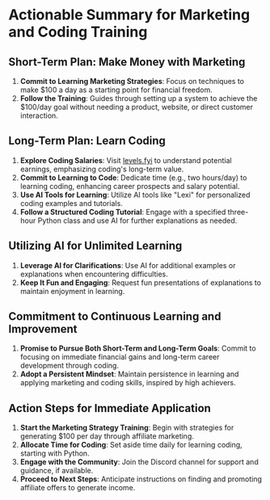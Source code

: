 # Actionable Summary for Marketing and Coding Training

## **Short-Term Plan: Make Money with Marketing**

1. **Commit to Learning Marketing Strategies**: Focus on techniques to make $100 a day as a starting point for financial freedom.
2. **Follow the Training**: Guides through setting up a system to achieve the $100/day goal without needing a product, website, or direct customer interaction.

## **Long-Term Plan: Learn Coding**

1. **Explore Coding Salaries**: Visit [levels.fyi](https://www.levels.fyi) to understand potential earnings, emphasizing coding's long-term value.
2. **Commit to Learning to Code**: Dedicate time (e.g., two hours/day) to learning coding, enhancing career prospects and salary potential.
3. **Use AI Tools for Learning**: Utilize AI tools like "Lexi" for personalized coding examples and tutorials.
4. **Follow a Structured Coding Tutorial**: Engage with a specified three-hour Python class and use AI for further explanations as needed.

## **Utilizing AI for Unlimited Learning**

1. **Leverage AI for Clarifications**: Use AI for additional examples or explanations when encountering difficulties.
2. **Keep It Fun and Engaging**: Request fun presentations of explanations to maintain enjoyment in learning.

## **Commitment to Continuous Learning and Improvement**

1. **Promise to Pursue Both Short-Term and Long-Term Goals**: Commit to focusing on immediate financial gains and long-term career development through coding.
2. **Adopt a Persistent Mindset**: Maintain persistence in learning and applying marketing and coding skills, inspired by high achievers.

## **Action Steps for Immediate Application**

1. **Start the Marketing Strategy Training**: Begin with strategies for generating $100 per day through affiliate marketing.
2. **Allocate Time for Coding**: Set aside time daily for learning coding, starting with Python.
3. **Engage with the Community**: Join the Discord channel for support and guidance, if available.
4. **Proceed to Next Steps**: Anticipate instructions on finding and promoting affiliate offers to generate income.
